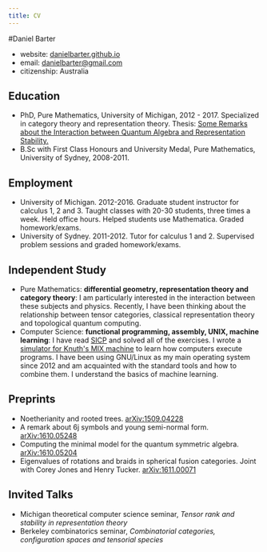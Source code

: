 ```yaml
---
title: CV
---
```


#Daniel Barter

- website: [danielbarter.github.io](http://danielbarter.github.io/)
- email: <danielbarter@gmail.com>
- citizenship: Australia


## Education
- PhD, Pure Mathematics, University of Michigan, 2012 - 2017. Specialized in category theory and representation theory. Thesis: [Some Remarks about the Interaction between Quantum Algebra and Representation Stability.](http://danielbarter.github.io/thesis.pdf)
- B.Sc with First Class Honours and University Medal, Pure Mathematics, University of Sydney, 2008-2011.

## Employment
- University of Michigan. 2012-2016. Graduate student instructor for calculus 1, 2 and 3. Taught classes with 20-30 students, three times a week. Held office hours. Helped students use Mathematica. Graded homework/exams.
- University of Sydney. 2011-2012. Tutor for calculus 1 and 2. Supervised problem sessions and graded homework/exams.

## Independent Study 
- Pure Mathematics: **differential geometry, representation theory and category theory**: I am particularly interested in the interaction between these subjects and physics. Recently, I have been thinking about the relationship between tensor categories, classical representation theory and topological quantum computing.
- Computer Science: **functional programming, assembly, UNIX, machine learning**: I have read [SICP](https://mitpress.mit.edu/sicp/) and solved all of the exercises. I wrote a [simulator for Knuth\'s MIX machine](http://danielbarter.github.io/mix.html) to learn how computers execute programs. I have been using GNU/Linux as my main operating system since 2012 and am acquainted with the standard tools and how to combine them. I understand the basics of machine learning.


## Preprints
- Noetherianity and rooted trees. [arXiv:1509.04228](http://arxiv.org/abs/1509.04228)
- A remark about 6j symbols and young semi-normal form. [arXiv:1610.05248](https://arxiv.org/abs/1610.05248)
- Computing the minimal model for the quantum symmetric algebra. [arXiv:1610.05204](https://arxiv.org/abs/1610.05204)
- Eigenvalues of rotations and braids in spherical fusion categories. Joint with Corey Jones and Henry Tucker. [arXiv:1611.00071](https://arxiv.org/abs/1611.00071)

## Invited Talks
- Michigan theoretical computer science seminar, *Tensor rank and stability in representation theory*
- Berkeley combinatorics seminar, *Combinatorial categories, configuration spaces and tensorial species*

